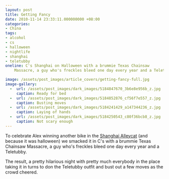 ```yaml
---
layout: post
title: Getting Fancy
date: 2010-11-14 23:33:11.000000000 +08:00
categories:
- China
tags:
- alcohol
- cs
- halloween
- nightlife
- shanghai
- teletubby
oneline: C's Shanghai on Halloween with a brummie Texas Chainsaw
    Massacre, a guy who's freckles bleed one day every year and a Teletubby.

image: /assets/post_images/article_covers/getting-fancy-full.jpg
image-gallery:
  -  url: /assets/post_images/dark_images/5184847670_3b6e8e956b_z.jpg
     caption: Ready for bed
  -  url: /assets/post_images/dark_images/5184852876_cf56f7e557_z.jpg
     caption: Busting moves
  -  url: /assets/post_images/dark_images/5184241429_a147344236_z.jpg
     caption: Laying of hands
  -  url: /assets/post_images/dark_images/5184250543_c80f36bcb8_z.jpg
     caption: Not scary enough
---
```

To celebrate Alex winning another bike in the <a href="http://peoplesbike.com/pplsen/?p=5138">Shanghai Alleycat</a> (and because it was halloween) we smacked it in C's with a brummie Texas Chainsaw Massacre, a guy who's freckles bleed one day every year and a Teletubby.

The result, a pretty hilarious night with pretty much everybody in the place taking it in turns to don the Teletubby outfit and bust out a few moves as the crowd cheered.